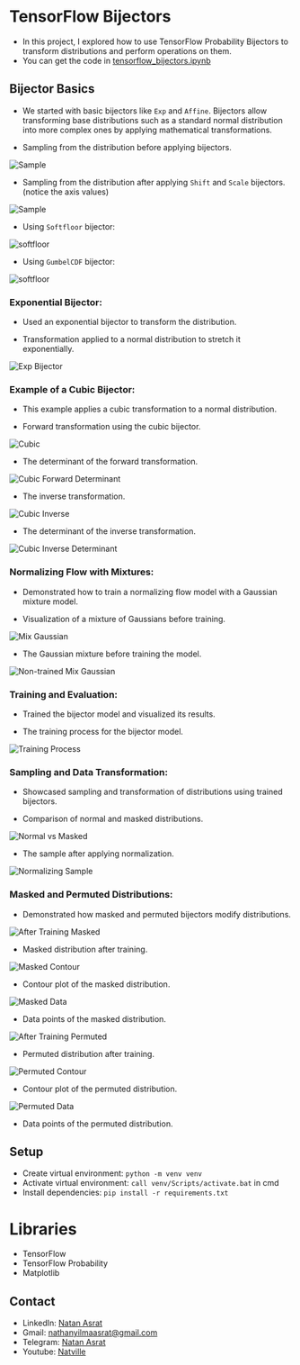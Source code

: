 # TensorFlow Bijectors
- In this project, I explored how to use TensorFlow Probability Bijectors to transform distributions and perform operations on them.
- You can get the code in [tensorflow_bijectors.ipynb](./tensorflow_bijectors.ipynb)

## Bijector Basics
- We started with basic bijectors like `Exp` and `Affine`. Bijectors allow transforming base distributions such as a standard normal distribution into more complex ones by applying mathematical transformations.

- Sampling from the distribution before applying bijectors.

![Sample](./screenshots/sample.JPG)


- Sampling from the distribution after applying `Shift` and `Scale` bijectors. (notice the axis values)

![Sample](./screenshots/scale_and_shifted_sample.JPG)


- Using `Softfloor` bijector:

![softfloor](./screenshots/softfloor.JPG)

- Using `GumbelCDF` bijector:

![softfloor](./screenshots/gumbell.JPG)


### Exponential Bijector:
- Used an exponential bijector to transform the distribution.

- Transformation applied to a normal distribution to stretch it exponentially.

![Exp Bijector](./screenshots/exp.JPG)


### Example of a Cubic Bijector:
- This example applies a cubic transformation to a normal distribution.

- Forward transformation using the cubic bijector.

![Cubic](./screenshots/cubic.JPG)

- The determinant of the forward transformation.

![Cubic Forward Determinant](./screenshots/cubic_forward_det.JPG)

- The inverse transformation.

![Cubic Inverse](./screenshots/cubic_inv.JPG)

- The determinant of the inverse transformation.

![Cubic Inverse Determinant](./screenshots/cubic_inv_det.JPG)


### Normalizing Flow with Mixtures:
- Demonstrated how to train a normalizing flow model with a Gaussian mixture model.

- Visualization of a mixture of Gaussians before training.

![Mix Gaussian](./screenshots/mix_gauss.JPG)

- The Gaussian mixture before training the model.

![Non-trained Mix Gaussian](./screenshots/non_trained_mix_gauss.JPG)

### Training and Evaluation:
- Trained the bijector model and visualized its results.

- The training process for the bijector model.

![Training Process](./screenshots/training.JPG)


### Sampling and Data Transformation:
- Showcased sampling and transformation of distributions using trained bijectors.

- Comparison of normal and masked distributions.

![Normal vs Masked](./screenshots/normal_vs_masked.JPG)

- The sample after applying normalization.

![Normalizing Sample](./screenshots/normalizing_sample.JPG)


### Masked and Permuted Distributions:
- Demonstrated how masked and permuted bijectors modify distributions.

![After Training Masked](./screenshots/after_training_masked.JPG)
- Masked distribution after training.

![Masked Contour](./screenshots/after_training_masked_contour.JPG)
- Contour plot of the masked distribution.

![Masked Data](./screenshots/after_training_masked_data.JPG)
- Data points of the masked distribution.

![After Training Permuted](./screenshots/after_training_permuted.JPG)
- Permuted distribution after training.

![Permuted Contour](./screenshots/after_training_permuted_contour.JPG)
- Contour plot of the permuted distribution.

![Permuted Data](./screenshots/after_training_permuted_data.JPG)
- Data points of the permuted distribution.


## Setup
- Create virtual environment: `python -m venv venv`
- Activate virtual environment: `call venv/Scripts/activate.bat` in cmd
- Install dependencies: `pip install -r requirements.txt`

# Libraries
- TensorFlow
- TensorFlow Probability
- Matplotlib

## Contact
- LinkedIn: [Natan Asrat](https://linkedin.com/in/natan-asrat)
- Gmail: nathanyilmaasrat@gmail.com
- Telegram: [Natan Asrat](https://t.me/fail_your_way_to_success)
- Youtube: [Natville](https://www.youtube.com/@natvilletutor)
